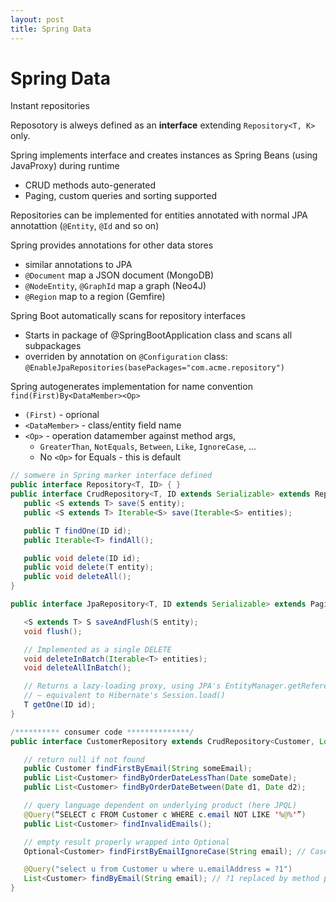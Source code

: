 ```yaml
---
layout: post
title: Spring Data
---
```

# Spring Data

Instant repositories

Reposotory is alweys defined as an **interface** extending `Repository<T, K>` only.

Spring implements interface and creates instances as Spring Beans (using JavaProxy) during runtime

- CRUD methods auto-generated
- Paging, custom queries and sorting supported

Repositories can be implemented for entities annotated with normal JPA annotattion (`@Entity`, `@Id` and so on)

Spring provides annotations for other data stores
 - similar annotations to JPA
 - `@Document` map a JSON document (MongoDB)
 - `@NodeEntity`, `@GraphId` map a graph (Neo4J)
 - `@Region` map to a region (Gemfire)

Spring Boot automatically scans for repository interfaces

- Starts in package of @SpringBootApplication class and scans all subpackages
- overriden by annotation on `@Configuration` class: `@EnableJpaRepositories(basePackages="com.acme.repository")`


Spring autogenerates implementation for name convention<br>
`find(First)By<DataMember><Op>`

- `(First)` - oprional
- `<DataMember>` - class/entity field name
- `<Op>` - operation datamember against method args,
  - `GreaterThan`, `NotEquals`, `Between`, `Like`, `IgnoreCase`, ...
  - No `<Op>` for Equals - this is default



 ```java
 // somwere in Spring marker interface defined
public interface Repository<T, ID> { }
public interface CrudRepository<T, ID extends Serializable> extends Repository<T, ID> {
    public <S extends T> save(S entity);
    public <S extends T> Iterable<S> save(Iterable<S> entities);

    public T findOne(ID id);
    public Iterable<T> findAll();

    public void delete(ID id);
    public void delete(T entity);
    public void deleteAll();
}

public interface JpaRepository<T, ID extends Serializable> extends PagingAndSortingRepository<T, ID> {

    <S extends T> S saveAndFlush(S entity);
    void flush();

    // Implemented as a single DELETE
    void deleteInBatch(Iterable<T> entities);
    void deleteAllInBatch();

    // Returns a lazy-loading proxy, using JPA's EntityManager.getReference()
    // – equivalent to Hibernate's Session.load()
    T getOne(ID id);
}

/********** consumer code **************/
public interface CustomerRepository extends CrudRepository<Customer, Long> {

    // return null if not found
    public Customer findFirstByEmail(String someEmail);
    public List<Customer> findByOrderDateLessThan(Date someDate);
    public List<Customer> findByOrderDateBetween(Date d1, Date d2);

    // query language dependent on underlying product (here JPQL)
    @Query(“SELECT c FROM Customer c WHERE c.email NOT LIKE '%@%'”)
    public List<Customer> findInvalidEmails();

    // empty result properly wrapped into Optional
    Optional<Customer> findFirstByEmailIgnoreCase(String email); // Case insensitive search

    @Query("select u from Customer u where u.emailAddress = ?1")
    List<Customer> findByEmail(String email); // ?1 replaced by method param }
}
 ```

 
